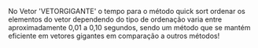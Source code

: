 No Vetor 'VETORGIGANTE' o tempo para o método quick sort ordenar os elementos do vetor dependendo do tipo de ordenação varia entre aproximadamente 0,01 a 0,10 segundos, sendo um método que se mantém eficiente em vetores gigantes em comparação a outros métodos!
